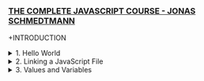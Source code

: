 ### [THE COMPLETE JAVASCRIPT COURSE - JONAS SCHMEDTMANN](https://www.udemy.com/course/the-complete-javascript-course)

+INTRODUCTION

<details>
  <summary>1. Hello World</summary>

This basically prints Hello World to the Console of the browser. Every browser has a JavaScript processor embedded within: So unlike for CSS where Firefox is the best because of the flex and grid manipulations in the developer tools, here Chrome is the BOSS 🤗

```Javascript
console.log('Hello World!');
```

</details>

<details>
  <summary>2. Linking a JavaScript File</summary>
This is something we see time to time when working with HTML and CSS and having maybe use Bootstrap and all. The script tag is the last thing that should run... later we learn why 😊

Index.html:

```HTML
<!DOCTYPE html>
<html lang="en">
  <head>
    <meta charset="UTF-8" />
    <meta name="viewport" content="width=device-width, initial-scale=1.0" />
    <meta http-equiv="X-UA-Compatible" content="ie=edge" />
    <title>JavaScript Fundamentals – Part 1</title>
    <style>
      body {
        height: 100vh;
        display: flex;
        align-items: center;
        background: linear-gradient(to top left, #28b487, #7dd56f);
      }
      h1 {
        font-family: sans-serif;
        font-size: 50px;
        line-height: 1.3;
        width: 100%;
        padding: 30px;
        text-align: center;
        color: white;
      }
    </style>
  </head>
  <body>
    <h1>JavaScript Fundamentals – Part 1</h1>

    <script src="script.js"></script>
    <!-- This is the script tag that links the script.js file to the index.html file -->

  </body>
</html>
```

script.js:

```Javascript
let js = "amazing";
if (js === "amazing") alert("JavaScript is FUN!");
// This compares js which is amazing to amazing and if it is true then it alerts the message in the browser
console.log(40 + 8 + 23 - 10); // This is a simple calculation that is printed in the console
```

</details>

<details>
  <summary>3. Values and Variables</summary>
There are different types of values in JS from Strings to Numbers to Booleans to Undefined to Null to Symbols to BigInts. Variables are like containers that store values; var, const and let is used to define new variables 👌

```Javascript
console.log("Jonas"); // This is a string
console.log(23); // This is a number

let firstName = "Matilda"; // This is a variable

console.log(firstName);// This prints the variable firstName in the console
console.log(firstName);
console.log(firstName);

// Variable name conventions
let jonas_matilda = "JM"; // This is not a good variable name
let $function = 27; // This is not a good variable name

let person = "jonas"; // This is a good variable name
let PI = 3.1415; // This is a good variable name

let myFirstJob = "Coder"; // This is a good variable name
let myCurrentJob = "Teacher";   // This is a good variable name

let job1 = "programmer"; // This is not a good variable name
let job2 = "teacher"; //  This is not a good variable name

console.log(myFirstJob); // This prints the variable myFirstJob in the console


```

</details>
